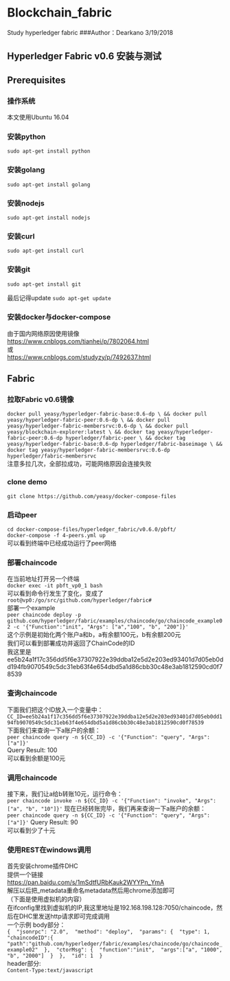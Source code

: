 # Blockchain_fabric
Study hyperledger fabric
###Author：Dearkano 3/19/2018
## Hyperledger Fabric v0.6 安装与测试
## Prerequisites
### 操作系统
本文使用Ubuntu 16.04
### 安装python
`sudo apt-get install python`
### 安装golang
`sudo apt-get install golang`
### 安装nodejs
`sudo apt-get install nodejs`
### 安装curl
`sudo apt-get install curl`
### 安装git
`sudo apt-get install git`

最后记得update
`sudo apt-get update`
### 安装docker与docker-compose
由于国内网络原因使用镜像</br>
https://www.cnblogs.com/tianhei/p/7802064.html</br>
或</br>
https://www.cnblogs.com/studyzy/p/7492637.html</br>
## Fabric
### 拉取Fabric v0.6镜像
``docker pull yeasy/hyperledger-fabric-base:0.6-dp \
  && docker pull yeasy/hyperledger-fabric-peer:0.6-dp \
  && docker pull yeasy/hyperledger-fabric-membersrvc:0.6-dp \
  && docker pull yeasy/blockchain-explorer:latest \
  && docker tag yeasy/hyperledger-fabric-peer:0.6-dp hyperledger/fabric-peer \
  && docker tag yeasy/hyperledger-fabric-base:0.6-dp hyperledger/fabric-baseimage \
  && docker tag yeasy/hyperledger-fabric-membersrvc:0.6-dp hyperledger/fabric-membersrvc``</br>
注意多拉几次，全部拉成功，可能网络原因会连接失败

### clone demo
`git clone https://github.com/yeasy/docker-compose-files`

### 启动peer
`cd docker-compose-files/hyperledger_fabric/v0.6.0/pbft/`</br>
`docker-compose -f 4-peers.yml up`</br>
可以看到终端中已经成功运行了peer网络

### 部署chaincode
在当前地址打开另一个终端</br>
`docker exec -it pbft_vp0_1 bash`</br>
可以看到命令行发生了变化，变成了</br>
`root@vp0:/go/src/github.com/hyperledger/fabric#`</br>
部署一个example</br>
`peer chaincode deploy -p github.com/hyperledger/fabric/examples/chaincode/go/chaincode_example02 -c '{"Function":"init", "Args": ["a","100", "b", "200"]}'`</br>
这个示例是初始化两个账户a和b，a有余额100元，b有余额200元</br>
我们可以看到部署成功并返回了ChainCode的ID</br>
我这里是</br>
ee5b24a1f17c356dd5f6e37307922e39ddba12e5d2e203ed93401d7d05eb0dd194fb9070549c5dc31eb63f4e654dbd5a1d86cbb30c48e3ab1812590cd0f78539
### 查询chaincode
下面我们把这个ID放入一个变量中：</br>
`CC_ID=ee5b24a1f17c356dd5f6e37307922e39ddba12e5d2e203ed93401d7d05eb0dd194fb9070549c5dc31eb63f4e654dbd5a1d86cbb30c48e3ab1812590cd0f78539`</br>
下面我们来查询一下a账户的余额：</br>
`peer chaincode query -n ${CC_ID} -c '{"Function": "query", "Args": ["a"]}'`</br>
Query Result: 100 </br>
可以看到余额是100元</br>
### 调用chaincode
接下来，我们让a给b转账10元，运行命令：</br>
`peer chaincode invoke -n ${CC_ID} -c '{"Function": "invoke", "Args": ["a", "b", "10"]}'`
现在已经转账完毕，我们再来查询一下a账户的余额：</br>
`peer chaincode query -n ${CC_ID} -c '{"Function": "query", "Args": ["a"]}'`
Query Result: 90 </br>
可以看到少了十元</br>

### 使用REST在windows调用
首先安装chrome插件DHC</br>
提供一个链接</br>
https://pan.baidu.com/s/1mSdtfURbKauk2WYYPn_YmA</br>
解压以后把_metadata重命名metadata然后用chrome添加即可</br>
（下面是使用虚拟机的内容）</br>
在ifconfig里找到虚拟机的IP,我这里地址是192.168.198.128:7050/chaincode，然后在DHC里发送http请求即可完成调用</br>
一个示例
body部分：</br>
``{ 
  "jsonrpc": "2.0", 
  "method": "deploy", 
  "params": { 
    "type": 1, 
    "chaincodeID":{ 
        "path":"github.com/hyperledger/fabric/examples/chaincode/go/chaincode_example02" 
    }, 
    "ctorMsg": { 
        "function":"init", 
        "args":["a", "1000", "b", "2000"] 
    } 
  }, 
  "id": 1 
}``</br>
header部分:</br>
`Content-Type:text/javascript`</br>
